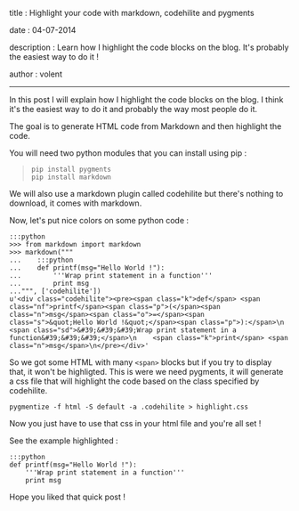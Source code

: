 title : Highlight your code with markdown, codehilite and pygments

date : 04-07-2014

description : Learn how I highlight the code blocks on the blog. It's probably the easiest way to do it !

author : volent

----------

In this post I will explain how I highlight the code blocks on the blog. I think it's the easiest way to do it and probably the way most people do it.

The goal is to generate HTML code from Markdown and then highlight the code.

You will need two python modules that you can install using pip :

>     pip install pygments
>     pip install markdown

We will also use a markdown plugin called codehilite but there's nothing to download, it comes with markdown.

Now, let's put nice colors on some python code :

    :::python   
    >>> from markdown import markdown
    >>> markdown("""
    ...    :::python
    ...    def printf(msg="Hello World !"):
    ...	       '''Wrap print statement in a function'''
    ...        print msg
    ...""", ['codehilite'])
    u'<div class="codehilite"><pre><span class="k">def</span> <span class="nf">printf</span><span class="p">(</span><span class="n">msg</span><span class="o">=</span><span class="s">&quot;Hello World !&quot;</span><span class="p">):</span>\n    <span class="sd">&#39;&#39;&#39;Wrap print statement in a function&#39;&#39;&#39;</span>\n    <span class="k">print</span> <span class="n">msg</span>\n</pre></div>'

So we got some HTML with many `<span>` blocks but if you try to display that, it won't be highligted. This is were we need pygments, it will generate a css file that will highlight the code based on the class specified by codehilite.

    pygmentize -f html -S default -a .codehilite > highlight.css

Now you just have to use that css in your html file and you're all set !

See the example highlighted :

    :::python
    def printf(msg="Hello World !"):
    	'''Wrap print statement in a function'''
        print msg

Hope you liked that quick post !
